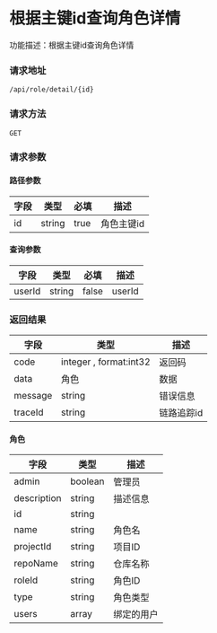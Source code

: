# 根据主键id查询角色详情
功能描述：根据主键id查询角色详情

### 请求地址
```
/api/role/detail/{id}
```

### 请求方法
`GET`
### 请求参数
#### 路径参数

| 字段 | 类型 | 必填 | 描述 |
| -------- | -------- | -------- | -------- |
| id     | string   | true       | 角色主键id |

#### 查询参数

| 字段 | 类型 | 必填 | 描述 |
| -------- | -------- | -------- | -------- |
| userId     | string   | false       | userId |



### 返回结果
| 字段 | 类型 | 描述 |
| -------- | -------- | -------- |
| code     | integer , format:int32  | 返回码 |
| data     | 角色   | 数据 |
| message     | string   | 错误信息 |
| traceId     | string   | 链路追踪id |
#### 角色
| 字段 | 类型 | 描述 |
| -------- | -------- | -------- |
| admin     | boolean   | 管理员 |
| description     | string   | 描述信息 |
| id     | string   |  |
| name     | string   | 角色名 |
| projectId     | string   | 项目ID |
| repoName     | string   | 仓库名称 |
| roleId     | string   | 角色ID |
| type     | string   | 角色类型 |
| users     | array<string>   | 绑定的用户 |

